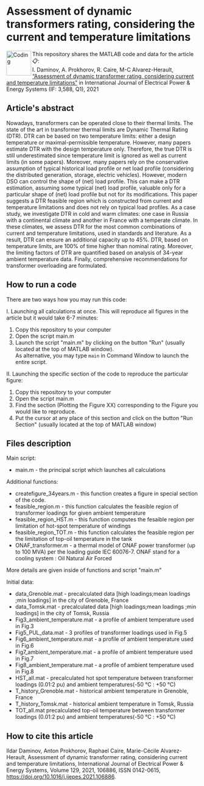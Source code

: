 # Assessment of dynamic transformers rating, considering the current and temperature limitations
<img align="left" alt="Coding" width="65" src="https://ars.els-cdn.com/content/image/1-s2.0-S0142061521X00026-cov200h.gif">

  
This repository shares the MATLAB code and data for the article 📋:\
I. Daminov, A. Prokhorov, R. Caire, M-C Alvarez-Herault, [“Assessment of dynamic transformer rating, considering current and temperature limitations”](https:\doi.org\10.1016\j.ijepes.2021.106886) in International Journal of Electrical Power & Energy Systems (IF: 3,588, Q1), 2021
  
  
## Article's abstract
Nowadays, transformers can be operated close to their thermal limits. The state of the art in transformer thermal limits are Dynamic Thermal Rating (DTR). DTR can be based on two temperature limits: either a design temperature or maximal-permissible temperature. However, many papers estimate DTR with the design temperature only. Therefore, the true DTR is still underestimated since temperature limit is ignored as well as current limits (in some papers). Moreover, many papers rely on the conservative assumption of typical historical load profile or net load profile (considering the distributed generation, storage, electric vehicles). However, modern DSO can control the shape of (net) load profile. This can make a DTR estimation, assuming some typical (net) load profile, valuable only for a particular shape of (net) load profile but not for its modifications. This paper suggests a DTR feasible region which is constructed from current and temperature limitations and does not rely on typical load profiles. As a case study, we investigate DTR in cold and warm climates: one case in Russia with a continental climate and another in France with a temperate climate. In these climates, we assess DTR for the most common combinations of current and temperature limitations, used in standards and literature. As a result, DTR can ensure an additional capacity up to 45%. DTR, based on temperature limits, are 100% of time higher than nominal rating. Moreover, the limiting factors of DTR are quantified based on analysis of 34-year ambient temperature data. Finally, comprehensive recommendations for transformer overloading are formulated.

## How to run a code 
There are two ways how you may run this code:
  
I. Launching all calculations at once. This will reproduce all figures in the article but it would take 6-7 minutes:
1. Copy this repository to your computer 
2. Open the script main.m
3. Launch the script "main.m" by clicking on the button "Run" (usually located at the top of MATLAB window).\
As alternative, you may type ```main``` 
in Command Window to launch the entire script. 


II. Launching the specific section of the code to reproduce the particular figure: 
1. Copy this repository to your computer 
2. Open the script main.m 
3. Find the section (Plotting the Figure XX) corresponding to the Figure you would like to reproduce. 
4. Put the cursor at any place of this section and click on the button "Run Section" (usually located at the top of MATLAB window)


## Files description
Main script:
* main.m - the principal script which launches all calculations
  
Additional functions: 
* createfigure_34years.m - this function creates a figure in special section of the code. 
* feasible_region.m - this function calculates the feasible region of transformer loadings for given ambient temperature 
* feasible_region_HST.m - this function computes the fesaible region per limitation of hot-spot temperature of windings
* feasible_region_TOT.m - this function calculates the feasible region per the limitation of top-oil temperature in the tank
* ONAF_transformer.m - a thermal model of ONAF power transformer (up to 100 MVA) per the loading guide IEC 60076-7. ONAF stand for a cooling system : Oil Natural Air Forced
  
More details are given inside of functions and script "main.m"

Initial data:
* data_Grenoble.mat - precalculated data [high loadings;mean loadings ;min loadings] in the city of Grenoble, France
* data_Tomsk.mat - precalculated data [high loadings;mean loadings ;min loadings] in the city of Tomsk, Russia
* Fig3_ambient_temperature.mat - a profile of ambient temperature used in Fig.3
* Fig5_PUL_data.mat - 3 profiles of transformer loadings used in Fig.5
* Fig6_ambient_temperature.mat - a profile of ambient temperature used in Fig.6
* Fig7_ambient_temperature.mat - a profile of ambient temperature used in Fig.7
* Fig8_ambient_temperature.mat - a profile of ambient temperature used in Fig.8
* HST_all.mat - precalculated hot spot temperature between transformer loadings (0.01:2 pu) and ambient temperatures(-50 °C : +50 °C)
* T_history_Grenoble.mat - historical ambient temperature in Grenoble, France
* T_history_Tomsk.mat - historical ambient temperature in Tomsk, Russia
* TOT_all.mat precalculated top-oil temperature between transformer loadings (0.01:2 pu) and ambient temperatures(-50 °C : +50 °C)

## How to cite this article 
Ildar Daminov, Anton Prokhorov, Raphael Caire, Marie-Cécile Alvarez-Herault, Assessment of dynamic transformer rating, considering current and temperature limitations,
International Journal of Electrical Power & Energy Systems, Volume 129, 2021, 106886, ISSN 0142-0615, https://doi.org/10.1016/j.ijepes.2021.106886.

